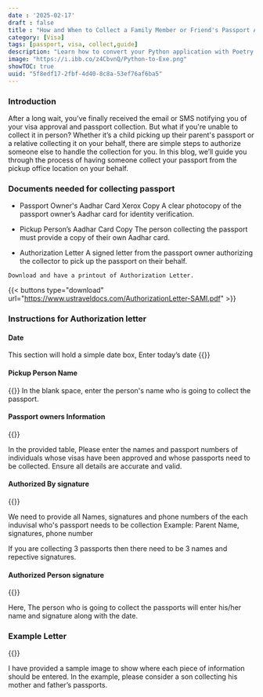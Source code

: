 ```yaml
---
date : '2025-02-17'
draft : false
title : "How and When to Collect a Family Member or Friend's Passport After a Visa Interview: Required Documents & Process"
category: [Visa]
tags: [passport, visa, collect,guide]
description: "Learn how to convert your Python application with Poetry dependencies and Tkinter UI into a Windows executable using auto-py-to-exe. This step-by-step guide simplifies the process of packaging your Python project for distribution. Poetry plugin to build and/or bundle executable binaries with PyInstaller."
image: "https://i.ibb.co/z4CbvnQ/Python-to-Exe.png"
showTOC: true
uuid: "5f8edf17-2fbf-4d40-8c8a-53ef76af6ba5"
---
```


### Introduction

After a long wait, you’ve finally received the email or SMS notifying you of your visa approval and passport collection. But what if you're unable to collect it in person? Whether it’s a child picking up their parent's passport or a relative collecting it on your behalf, there are simple steps to authorize someone else to handle the collection for you. In this blog, we’ll guide you through the process of having someone collect your passport from the pickup office location on your behalf.

### Documents needed for collecting passport

- Passport Owner's Aadhar Card Xerox Copy
A clear photocopy of the passport owner’s Aadhar card for identity verification.

- Pickup Person’s Aadhar Card Copy
The person collecting the passport must provide a copy of their own Aadhar card.

- Authorization Letter
A signed letter from the passport owner authorizing the collector to pick up the passport on their behalf.

```text
Download and have a printout of Authorization Letter.
```
{{< buttons type="download" url="https://www.ustraveldocs.com/AuthorizationLetter-SAMI.pdf" >}}

### Instructions for Authorization letter

#### Date

This section will hold a simple date box, Enter today’s date
{{<image url="https://i.ibb.co/VYwNGFLH/image.png">}}

#### Pickup Person Name

{{<image url="https://i.ibb.co/rK3dDw5S/image.png">}}
In the blank space, enter the person's name who is going to collect the passport. 

#### Passport owners Information 

{{<image url="https://i.ibb.co/RGsSzXmM/image.png">}}

In the provided table, Please enter the names and passport numbers of individuals whose visas have been approved and whose passports need to be collected. Ensure all details are accurate and valid.

#### Authorized By signature

{{<image url="https://i.ibb.co/G3Rb0WRD/image.png">}}

We need to provide all Names, signatures and phone numbers of the each induvisal who's passport needs to be collection 
Example: Parent Name, signatures, phone number

If you are collecting 3 passports then there need to be 3 names and repective signatures. 

#### Authorized Person signature

{{<image url="https://i.ibb.co/fdJTgCqT/image.png">}}

Here, The person who is going to collect the passports will enter his/her name and signature along with the date. 


### Example Letter

{{<image url="https://i.ibb.co/Q3kqnw1F/image.png">}}

I have provided a sample image to show where each piece of information should be entered. In the example, please consider a son collecting his mother and father’s passports.



